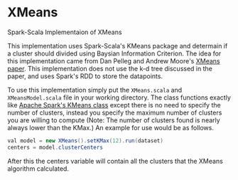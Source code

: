# XMeans
Spark-Scala Implementaion of XMeans

This implementation uses Spark-Scala's KMeans package and determain if a cluster should divided using Baysian Information Criterion. The idea for this implementation came from Dan Pelleg and Andrew Moore's [XMeans paper](https://www.cs.cmu.edu/~dpelleg/download/xmeans.pdf). This implementation does not use the k-d tree discussed in the paper, and uses Spark's RDD to store the datapoints. 

To use this implementation simply put the `XMeans.scala` and `XMeansModel.scala` file in your working directory. The class functions exactly like [Apache Spark's KMeans class](https://spark.apache.org/docs/latest/ml-clustering.html) except there is no need to specify the number of clusters, instead you specify the maximum number of clusters you are willing to compute (Note: The number of clusters found is nearly always lower than the KMax.) An example for use would be as follows. 

```Java
val model = new XMeans().setKMax(12).run(dataset)
centers = model.clusterCenters
```
After this the centers variable will contain all the clusters that the XMeans algorithm calculated. 
